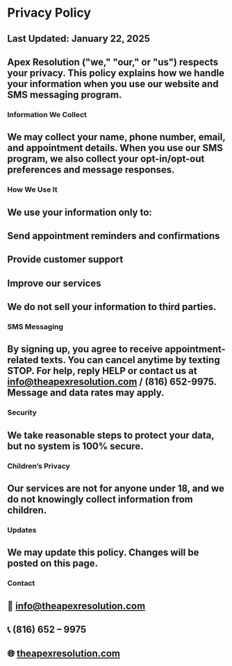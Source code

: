 # **Privacy Policy**

## 

## **Last Updated: January 22, 2025**

## Apex Resolution ("we," "our," or "us") respects your privacy. This policy explains how we handle your information when you use our website and SMS messaging program.

### **Information We Collect**

## We may collect your name, phone number, email, and appointment details. When you use our SMS program, we also collect your opt-in/opt-out preferences and message responses.

### **How We Use It**

## We use your information only to:

## Send appointment reminders and confirmations

## Provide customer support

## **Improve our services**

## We do **not** sell your information to third parties.

### **SMS Messaging**

## By signing up, you agree to receive appointment-related texts. You can cancel anytime by texting **STOP**. For help, reply **HELP** or contact us at **info@theapexresolution.com** / **(816) 652-9975**. Message and data rates may apply.

### Security

## We take reasonable steps to protect your data, but no system is 100% secure.

### **Children’s Privacy**

## Our services are not for anyone under 18, and we do not knowingly collect information from children.

### **Updates**

## We may update this policy. Changes will be posted on this page.

### Contact

## 📧 **info@theapexresolution.com**

## 📞 **(816) 652 – 9975**

## 🌐 [theapexresolution.com](https://theapexresolution.com/)

